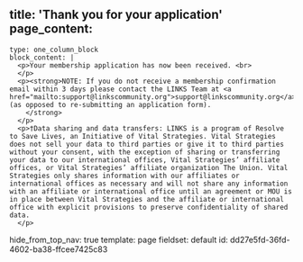 title: 'Thank you for your application'
page_content:
  -
    type: one_column_block
    block_content: |
      <p>Your membership application has now been received. <br>
      </p>
      <p><strong>NOTE: If you do not receive a membership confirmation email within 3 days please contact the LINKS Team at <a href="mailto:support@linkscommunity.org">support@linkscommunity.org</a> (as opposed to re-submitting an application form).
      	</strong>
      </p>
      <p>†Data sharing and data transfers: LINKS is a program of Resolve to Save Lives, an Initiative of Vital Strategies. Vital Strategies does not sell your data to third parties or give it to third parties without your consent, with the exception of sharing or transferring your data to our international offices, Vital Strategies’ affiliate offices, or Vital Strategies’ affiliate organization The Union. Vital Strategies only shares information with our affiliates or international offices as necessary and will not share any information with an affiliate or international office until an agreement or MOU is in place between Vital Strategies and the affiliate or international office with explicit provisions to preserve confidentiality of shared data.
      </p>
hide_from_top_nav: true
template: page
fieldset: default
id: dd27e5fd-36fd-4602-ba38-ffcee7425c83
